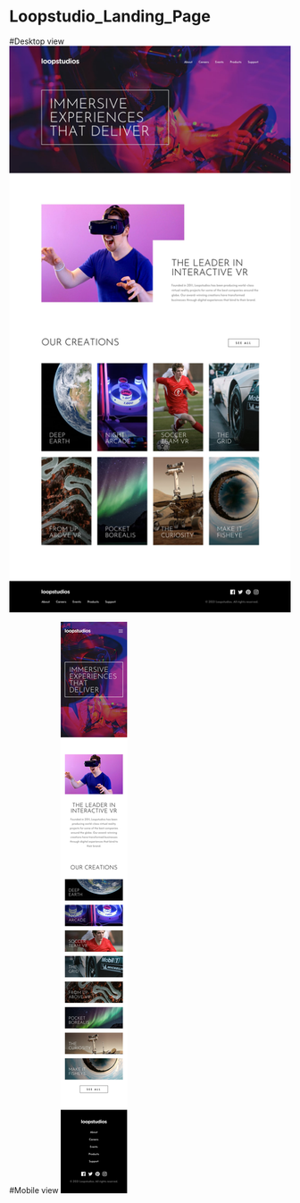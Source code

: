# Loopstudio_Landing_Page

#Desktop view 
<img src="public/desktop-design.jpg" />

#Mobile view
<img src="public/mobile-design.jpg" />
